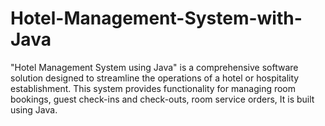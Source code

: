 # Hotel-Management-System-with-Java
 "Hotel Management System using Java" is a comprehensive software solution designed to streamline the operations of a hotel or hospitality establishment. This system provides functionality for managing room bookings, guest check-ins and check-outs, room service orders, It is built using Java.
